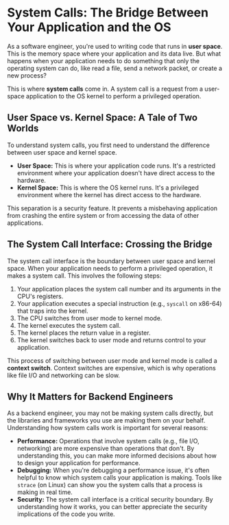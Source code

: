 # System Calls: The Bridge Between Your Application and the OS

As a software engineer, you're used to writing code that runs in **user space**. This is the memory space where your application and its data live. But what happens when your application needs to do something that only the operating system can do, like read a file, send a network packet, or create a new process?

This is where **system calls** come in. A system call is a request from a user-space application to the OS kernel to perform a privileged operation.

## User Space vs. Kernel Space: A Tale of Two Worlds

To understand system calls, you first need to understand the difference between user space and kernel space.

*   **User Space:** This is where your application code runs. It's a restricted environment where your application doesn't have direct access to the hardware.
*   **Kernel Space:** This is where the OS kernel runs. It's a privileged environment where the kernel has direct access to the hardware.

This separation is a security feature. It prevents a misbehaving application from crashing the entire system or from accessing the data of other applications.

## The System Call Interface: Crossing the Bridge

The system call interface is the boundary between user space and kernel space. When your application needs to perform a privileged operation, it makes a system call. This involves the following steps:

1.  Your application places the system call number and its arguments in the CPU's registers.
2.  Your application executes a special instruction (e.g., `syscall` on x86-64) that traps into the kernel.
3.  The CPU switches from user mode to kernel mode.
4.  The kernel executes the system call.
5.  The kernel places the return value in a register.
6.  The kernel switches back to user mode and returns control to your application.

This process of switching between user mode and kernel mode is called a **context switch**. Context switches are expensive, which is why operations like file I/O and networking can be slow.

## Why It Matters for Backend Engineers

As a backend engineer, you may not be making system calls directly, but the libraries and frameworks you use are making them on your behalf. Understanding how system calls work is important for several reasons:

*   **Performance:** Operations that involve system calls (e.g., file I/O, networking) are more expensive than operations that don't. By understanding this, you can make more informed decisions about how to design your application for performance.
*   **Debugging:** When you're debugging a performance issue, it's often helpful to know which system calls your application is making. Tools like `strace` (on Linux) can show you the system calls that a process is making in real time.
*   **Security:** The system call interface is a critical security boundary. By understanding how it works, you can better appreciate the security implications of the code you write.
